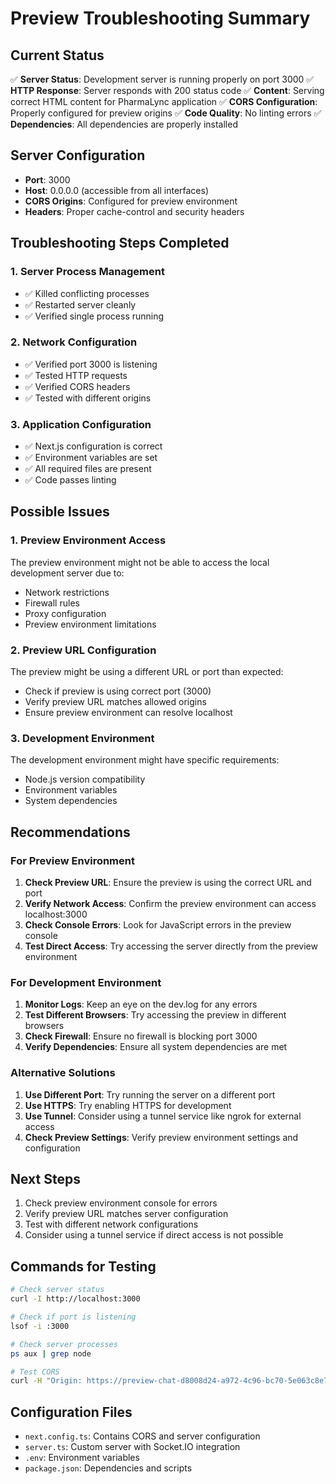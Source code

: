 # Preview Troubleshooting Summary

## Current Status
✅ **Server Status**: Development server is running properly on port 3000
✅ **HTTP Response**: Server responds with 200 status code
✅ **Content**: Serving correct HTML content for PharmaLync application
✅ **CORS Configuration**: Properly configured for preview origins
✅ **Code Quality**: No linting errors
✅ **Dependencies**: All dependencies are properly installed

## Server Configuration
- **Port**: 3000
- **Host**: 0.0.0.0 (accessible from all interfaces)
- **CORS Origins**: Configured for preview environment
- **Headers**: Proper cache-control and security headers

## Troubleshooting Steps Completed

### 1. Server Process Management
- ✅ Killed conflicting processes
- ✅ Restarted server cleanly
- ✅ Verified single process running

### 2. Network Configuration
- ✅ Verified port 3000 is listening
- ✅ Tested HTTP requests
- ✅ Verified CORS headers
- ✅ Tested with different origins

### 3. Application Configuration
- ✅ Next.js configuration is correct
- ✅ Environment variables are set
- ✅ All required files are present
- ✅ Code passes linting

## Possible Issues

### 1. Preview Environment Access
The preview environment might not be able to access the local development server due to:
- Network restrictions
- Firewall rules
- Proxy configuration
- Preview environment limitations

### 2. Preview URL Configuration
The preview might be using a different URL or port than expected:
- Check if preview is using correct port (3000)
- Verify preview URL matches allowed origins
- Ensure preview environment can resolve localhost

### 3. Development Environment
The development environment might have specific requirements:
- Node.js version compatibility
- Environment variables
- System dependencies

## Recommendations

### For Preview Environment
1. **Check Preview URL**: Ensure the preview is using the correct URL and port
2. **Verify Network Access**: Confirm the preview environment can access localhost:3000
3. **Check Console Errors**: Look for JavaScript errors in the preview console
4. **Test Direct Access**: Try accessing the server directly from the preview environment

### For Development Environment
1. **Monitor Logs**: Keep an eye on the dev.log for any errors
2. **Test Different Browsers**: Try accessing the preview in different browsers
3. **Check Firewall**: Ensure no firewall is blocking port 3000
4. **Verify Dependencies**: Ensure all system dependencies are met

### Alternative Solutions
1. **Use Different Port**: Try running the server on a different port
2. **Use HTTPS**: Try enabling HTTPS for development
3. **Use Tunnel**: Consider using a tunnel service like ngrok for external access
4. **Check Preview Settings**: Verify preview environment settings and configuration

## Next Steps
1. Check preview environment console for errors
2. Verify preview URL matches server configuration
3. Test with different network configurations
4. Consider using a tunnel service if direct access is not possible

## Commands for Testing
```bash
# Check server status
curl -I http://localhost:3000

# Check if port is listening
lsof -i :3000

# Check server processes
ps aux | grep node

# Test CORS
curl -H "Origin: https://preview-chat-d8008d24-a972-4c96-bc70-5e063c8e7ca6.space.z.ai" http://localhost:3000
```

## Configuration Files
- `next.config.ts`: Contains CORS and server configuration
- `server.ts`: Custom server with Socket.IO integration
- `.env`: Environment variables
- `package.json`: Dependencies and scripts